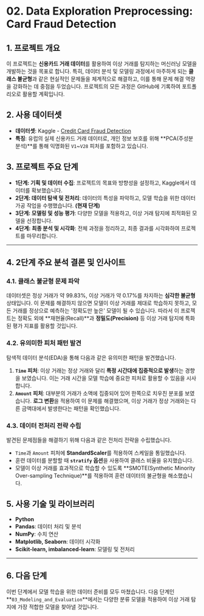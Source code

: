 # 02. Data Exploration Preprocessing: Card Fraud Detection

## 1. 프로젝트 개요
이 프로젝트는 **신용카드 거래 데이터**를 활용하여 이상 거래를 탐지하는 머신러닝 모델을 개발하는 것을 목표로 합니다. 특히, 데이터 분석 및 모델링 과정에서 마주하게 되는 **클래스 불균형**과 같은 현실적인 문제들을 체계적으로 해결하고, 이를 통해 문제 해결 역량을 강화하는 데 중점을 두었습니다. 프로젝트의 모든 과정은 GitHub에 기록하여 포트폴리오로 활용할 계획입니다.

## 2. 사용 데이터셋
* **데이터셋**: Kaggle - [Credit Card Fraud Detection](https://www.kaggle.com/datasets/mlg-ulb/creditcardfraud)
* **특징**: 유럽의 실제 신용카드 거래 데이터로, 개인 정보 보호를 위해 **PCA(주성분 분석)**를 통해 익명화된 `V1`~`V28` 피처를 포함하고 있습니다.

## 3. 프로젝트 주요 단계

* **1단계: 기획 및 데이터 수집**: 프로젝트의 목표와 방향성을 설정하고, Kaggle에서 데이터를 확보했습니다.
* **2단계: 데이터 탐색 및 전처리**: 데이터의 특성을 파악하고, 모델 학습을 위한 데이터 가공 작업을 수행했습니다. **(현재 단계)**
* **3단계: 모델링 및 성능 평가**: 다양한 모델을 적용하고, 이상 거래 탐지에 최적화된 모델을 선정합니다.
* **4단계: 최종 분석 및 시각화**: 전체 과정을 정리하고, 최종 결과를 시각화하여 프로젝트를 마무리합니다.

---

## 4. 2단계 주요 분석 결론 및 인사이트

### **4.1. 클래스 불균형 문제 파악**
데이터셋은 정상 거래가 약 99.83%, 이상 거래가 약 0.17%를 차지하는 **심각한 불균형** 상태입니다. 이 문제를 해결하지 않으면 모델이 이상 거래를 제대로 학습하지 못하고, 모든 거래를 정상으로 예측하는 '정확도만 높은' 모델이 될 수 있습니다. 따라서 이 프로젝트는 정확도 외에 **재현율(Recall)**과 **정밀도(Precision)** 등 이상 거래 탐지에 특화된 평가 지표를 활용할 것입니다.

### **4.2. 유의미한 피처 패턴 발견**
탐색적 데이터 분석(EDA)을 통해 다음과 같은 유의미한 패턴을 발견했습니다.

1.  **`Time` 피처**: 이상 거래는 정상 거래와 달리 **특정 시간대에 집중적으로 발생**하는 경향을 보였습니다. 이는 거래 시간을 모델 학습에 중요한 피처로 활용할 수 있음을 시사합니다.
2.  **`Amount` 피처**: 대부분의 거래가 소액에 집중되어 있어 한쪽으로 치우친 분포를 보였습니다. **로그 변환**을 적용하여 이 문제를 해결했으며, 이상 거래가 정상 거래와는 다른 금액대에서 발생한다는 패턴을 확인했습니다.

### **4.3. 데이터 전처리 전략 수립**
발견된 문제점들을 해결하기 위해 다음과 같은 전처리 전략을 수립했습니다.
* `Time`과 `Amount` 피처에 **StandardScaler**를 적용하여 스케일을 통일했습니다.
* 훈련 데이터를 분할할 때 **`stratify` 옵션**을 사용하여 클래스 비율을 유지했습니다.
* 모델이 이상 거래를 효과적으로 학습할 수 있도록 **SMOTE(Synthetic Minority Over-sampling Technique)**를 적용하여 훈련 데이터의 불균형을 해소했습니다.

## 5. 사용 기술 및 라이브러리
* **Python**
* **Pandas**: 데이터 처리 및 분석
* **NumPy**: 수치 연산
* **Matplotlib, Seaborn**: 데이터 시각화
* **Scikit-learn, imbalanced-learn**: 모델링 및 전처리

---

## 6. 다음 단계
이번 단계에서 모델 학습을 위한 데이터 준비를 모두 마쳤습니다. 다음 단계인 **`03_Modeling_and_Evaluation`**에서는 다양한 분류 모델을 적용하여 이상 거래 탐지에 가장 적합한 모델을 찾아낼 것입니다.
